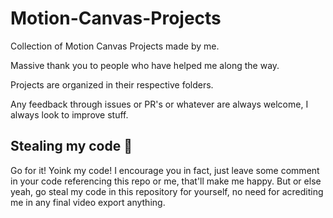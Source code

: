 # Motion-Canvas-Projects
Collection of Motion Canvas Projects made by me. 

Massive thank you to people who have helped me along the way.

Projects are organized in their respective folders.

Any feedback through issues or PR's or whatever are always welcome, I always look to improve stuff.

## Stealing my code 🤪
Go for it! Yoink my code! I encourage you in fact, just leave some comment in your code referencing this repo or me, that'll make me happy. But or else yeah, go steal my code in this repository for yourself, no need for acrediting me in any final video export anything.
